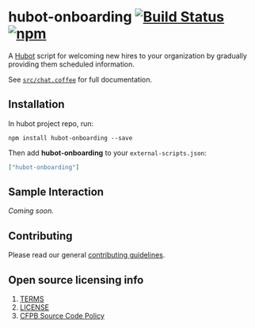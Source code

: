# hubot-onboarding [![Build Status](https://img.shields.io/travis/cfpb/hubot-onboarding.svg?maxAge=2592000&style=flat-square)](https://travis-ci.org/cfpb/hubot-onboarding) [![npm](https://img.shields.io/npm/v/hubot-onboarding.svg?maxAge=2592000&style=flat-square)](https://www.npmjs.com/package/hubot-onboarding)

A [Hubot](https://hubot.github.com) script for welcoming new hires to your organization by gradually providing them scheduled information.

See [`src/chat.coffee`](src/chat.coffee) for full documentation.

## Installation

In hubot project repo, run:

`npm install hubot-onboarding --save`

Then add **hubot-onboarding** to your `external-scripts.json`:

```json
["hubot-onboarding"]
```

## Sample Interaction

*Coming soon.*

## Contributing

Please read our general [contributing guidelines](CONTRIBUTING.md).

## Open source licensing info
1. [TERMS](TERMS.md)
2. [LICENSE](LICENSE)
3. [CFPB Source Code Policy](https://github.com/cfpb/source-code-policy/)
